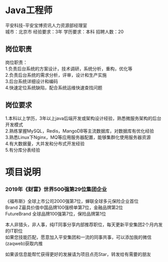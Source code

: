 # Java工程师
平安科技-平安宝博资讯人力资源部经理室  
城市：北京市 经验要求：3年 学历要求：本科  招聘人数：20

## 岗位职责
岗位职责：   
1.负责后台系统的方案设计，技术调研，系统分析，重构，优化等   
2.负责后台系统的需求分析，评审，设计和生产实施   
3.后台系统详细设计和编码   
4.快速定位系统缺陷，配合系统运维快速查找问题

## 岗位要求
1.本科以上学历，3年以上java后端开发或架构设计经验，熟悉微服务架构的后台开发模式   
2.熟练掌握MySQL，Redis，MangoDB等主流数据库，对数据库有优化经验   
3.熟悉Linux下Nginx，MQ等应用服务器配置，能够集群化使用服务器资源   
4.有大数据量，大并发和分布式开发经验   
5.有分库分表经验

# 项目说明

### 2019年《财富》世界500强第29位集团企业
《福布斯》全球上市公司2000强第7位，蝉联全球多元保险企业首位  
Brand Z最具价值中国品牌100强榜单第7位，金融品牌第2位  
FutureBrand 全球品牌100强第7位，保险品牌第1位

本人非猎头，非人事，纯IT同事分享内部推荐职位，每天更新平安集团2个月内发的IT职位  
如果您技能匹配，愿意加入平安集团和一流的同事共事，可以添加我的微信(zaqweb)获取内推 

如果该信息能帮忙获得更好的发展请为项目点亮Star，转发给有需要的朋友





